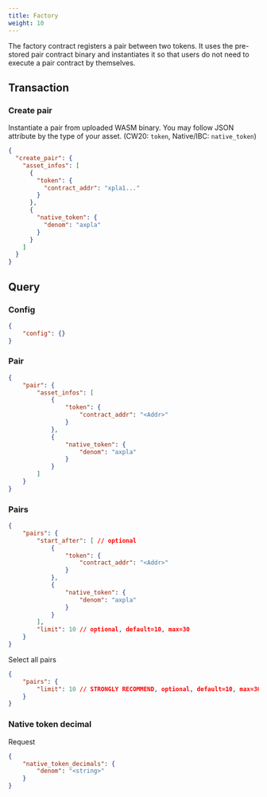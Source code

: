 ```yaml
---
title: Factory
weight: 10
---
```


The factory contract registers a pair between two tokens.
It uses the pre-stored pair contract binary and instantiates it so that users do not need to execute a pair contract by themselves.

## Transaction

### Create pair

Instantiate a pair from uploaded WASM binary. You may follow JSON attribute by the type of your asset. (CW20: `token`, Native/IBC: `native_token`)

```json
{
  "create_pair": {
    "asset_infos": [
      {
        "token": {
          "contract_addr": "xpla1..."
        }
      },
      {
        "native_token": {
          "denom": "axpla"
        }
      }
    ]
  }
}
```

## Query

### Config

```json
{
    "config": {}
}
```

### Pair

```json
{
    "pair": {
        "asset_infos": [
            {
                "token": {
                    "contract_addr": "<Addr>"
                }
            },
            {
                "native_token": {
                    "denom": "axpla"
                }
            }
        ]
    }
}
```

### Pairs

```json
{
    "pairs": {
        "start_after": [ // optional
            {
                "token": {
                    "contract_addr": "<Addr>"
                }
            },
            {
                "native_token": {
                    "denom": "axpla"
                }
            }
        ],
        "limit": 10 // optional, default=10, max=30
    }
}
```

Select all pairs
```json
{
    "pairs": {
        "limit": 10 // STRONGLY RECOMMEND, optional, default=10, max=30
    }
}
```

### Native token decimal

Request

```json
{
    "native_token_decimals": {
        "denom": "<string>"
    }
}
```

